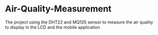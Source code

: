 # Air-Quality-Measurement

The project using the DHT22 and MQ135 sensor to measure the air quality to display in the LCD and the mobile application
